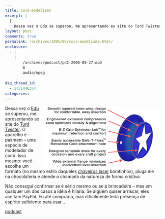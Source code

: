 ```yaml
---
title: Cocô-modelismo
excerpt: |
  |
    Dessa vez o Edu se superou, me apresentando ao site do Turd Twister. O aparelho é - pasmem - uma espécie de modelador de cocô. Isso mesmo: você escolhe um formato (no mesmo estilo daqueles chaveiros laser baratinhos), pluga ele...
layout: post
comments: true
permalink: /archives/2005/05/coco-modelismo.html/
enclosure:
  - |
    |
        /archives/podcast/pdC-2005-05-27.mp3
        0
        audio/mpeg

dsq_thread_id:
  - 1751446354
categories:
---
```

<img border="1" style="border-color:#ffffff" alt="Diagrama do Turd Twister" src="/archives/img/turd.gif" width="382" height="200" align="right" />Dessa vez o [Edu][1] se superou, me apresentando ao site do [Turd Twister][2]. O aparelho é &#8211; pasmem &#8211; uma espécie de modelador de cocô. Isso mesmo: você escolhe um formato (no mesmo estilo daqueles [chaveiros laser][3] baratinhos), pluga ele na chocolateria e atende o chamado da natureza de forma criativa.

Não consegui confirmar se é sério mesmo ou se é brincadeira &#8211; mas em qualquer um dos casos a idéia é hilária. Se alguém quiser arriscar, eles aceitam PayPal. Eu até compraria, mas dificilmente teria presença de espírito suficiente para usar&#8230;

<div class="podcast">
  <a href="/archives/podcast/pdC-2005-05-27.mp3">podcast</a>
</div></p>

 [1]: http://www.stoneagescanners.com/edu/
 [2]: http://www.turdtwister.com
 [3]: http://www.mercadolivre.com.br/jm/item?site=MLB&#038;id=28537352
